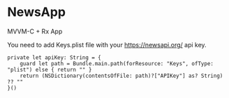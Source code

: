 # NewsApp
MVVM-C + Rx App

You need to add Keys.plist file with your https://newsapi.org/ api key.

```
private let apiKey: String = {
    guard let path = Bundle.main.path(forResource: "Keys", ofType: "plist") else { return "" }
    return (NSDictionary(contentsOfFile: path)?["APIKey"] as? String) ?? ""
}()
```
